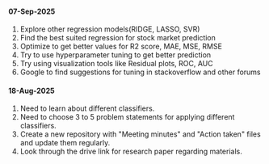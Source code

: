 #### 07-Sep-2025
1. Explore other regression models(RIDGE, LASSO, SVR)
2. Find the best suited regression for stock market prediction
3. Optimize to get better values for R2 score, MAE, MSE, RMSE
4. Try to use hyperparameter tuning to get better prediction
5. Try using visualization tools like Residual plots, ROC, AUC
6. Google to find suggestions for tuning in stackoverflow and other forums
#### 18-Aug-2025
1. Need to learn about different classifiers.
2. Need to choose 3 to 5 problem statements for applying different classifiers.
3. Create a new repository with "Meeting minutes" and "Action taken" files and update them regularly.
4. Look through the drive link for research paper regarding materials.

